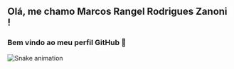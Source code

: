 ## Olá, me chamo Marcos Rangel Rodrigues Zanoni !


### Bem vindo ao meu perfil GitHub 👋

![Snake animation](https://github.com/MarcosRangelRZanoni/MarcosRangelRZanoni/blob/output/github-contribution-grid-snake.svg)


<!--
**MarcosRangelRZanoni/MarcosRangelRZanoni** is a ✨ _special_ ✨ repository because its `README.md` (this file) appears on your GitHub profile.


Here are some ideas to get you started:

- 🔭 I’m currently working on ...
- 🌱 I’m currently learning ...
- 👯 I’m looking to collaborate on ...
- 🤔 I’m looking for help with ...
- 💬 Ask me about ...
- 📫 How to reach me: ...
- 😄 Pronouns: ...
- ⚡ Fun fact: ...


-->

